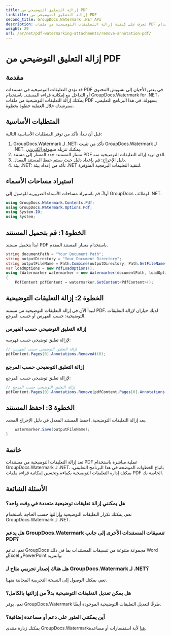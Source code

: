 ```yaml
---
title: إزالة التعليق التوضيحي من PDF
linktitle: إزالة التعليق التوضيحي من PDF
second_title: GroupDocs.Watermark .NET API
description: تعرف على كيفية إزالة التعليقات التوضيحية من ملفات PDF باستخدام GroupDocs.Watermark لـ .NET. تعزيز إمكانية قراءة المستندات دون عناء.
weight: 29
url: /ar/net/pdf-watermarking-attachments/remove-annotation-pdf/
---
```


# إزالة التعليق التوضيحي من PDF

## مقدمة
قد تؤدي التعليقات التوضيحية في مستندات PDF في بعض الأحيان إلى تشويش المحتوى أو التداخل مع إمكانية قراءة المستند. باستخدام GroupDocs.Watermark for .NET، يمكنك إزالة التعليقات التوضيحية من ملفات PDF بسهولة. في هذا البرنامج التعليمي، سنرشدك خلال العملية خطوة بخطوة.
## المتطلبات الأساسية
قبل أن نبدأ، تأكد من توفر المتطلبات الأساسية التالية:
1.  GroupDocs.Watermark لـ .NET: تأكد من تثبيت GroupDocs.Watermark لـ .NET. يمكنك تنزيله من[موقع إلكتروني](https://releases.groupdocs.com/Watermark/net/).
2. مسار المستند: حدد المسار إلى مستند PDF الذي تريد إزالة التعليقات التوضيحية منه.
3. دليل الإخراج: قم بإعداد دليل حيث سيتم حفظ المستند المعدل.
4. بيئة .NET: تأكد من إعداد بيئة .NET لتنفيذ التعليمات البرمجية المتوفرة.

## استيراد مساحات الأسماء
أولاً، قم باستيراد مساحات الأسماء الضرورية للوصول إلى GroupDocs لوظائف .NET.
```csharp
using GroupDocs.Watermark.Contents.Pdf;
using GroupDocs.Watermark.Options.Pdf;
using System.IO;
using System;
```
## الخطوة 1: قم بتحميل المستند
ابدأ بتحميل مستند PDF باستخدام مسار المستند المقدم.
```csharp
string documentPath = "Your Document Path";
string outputDirectory = "Your Document Directory";
string outputFileName = Path.Combine(outputDirectory, Path.GetFileName(documentPath));
var loadOptions = new PdfLoadOptions();
using (Watermarker watermarker = new Watermarker(documentPath, loadOptions))
{
    PdfContent pdfContent = watermarker.GetContent<PdfContent>();
```
## الخطوة 2: إزالة التعليقات التوضيحية
لنبدأ الآن في إزالة التعليقات التوضيحية من مستند PDF. لديك خياران لإزالة التعليقات التوضيحية: حسب الفهرس أو حسب المرجع.
### إزالة التعليق التوضيحي حسب الفهرس
لإزالة تعليق توضيحي حسب فهرسه:
```csharp
// إزالة التعليق التوضيحي حسب الفهرس
pdfContent.Pages[0].Annotations.RemoveAt(0);
```
### إزالة التعليق التوضيحي حسب المرجع
لإزالة تعليق توضيحي حسب المرجع:
```csharp
// إزالة التعليق التوضيحي حسب المرجع
pdfContent.Pages[0].Annotations.Remove(pdfContent.Pages[0].Annotations[0]);
```
## الخطوة 3: احفظ المستند
بعد إزالة التعليقات التوضيحية، احفظ المستند المعدل في دليل الإخراج المحدد.
```csharp
    watermarker.Save(outputFileName);
}
```

## خاتمة
تعد إزالة التعليقات التوضيحية من مستندات PDF عملية مباشرة باستخدام GroupDocs.Watermark لـ .NET. باتباع الخطوات الموضحة في هذا البرنامج التعليمي، يمكنك إدارة التعليقات التوضيحية بكفاءة وتحسين إمكانية قراءة ملفات PDF الخاصة بك.
## الأسئلة الشائعة
### هل يمكنني إزالة تعليقات توضيحية متعددة في وقت واحد؟
نعم، يمكنك تكرار التعليقات التوضيحية وإزالتها حسب الحاجة باستخدام GroupDocs.Watermark لـ .NET.
### هل يدعم GroupDocs.Watermark تنسيقات المستندات الأخرى إلى جانب PDF؟
نعم، تدعم GroupDocs مجموعة متنوعة من تنسيقات المستندات بما في ذلك Word وExcel وPowerPoint والمزيد.
### هل هناك إصدار تجريبي متاح لـ GroupDocs.Watermark لـ .NET؟
 نعم، يمكنك الوصول إلى النسخة التجريبية المجانية من[هنا](https://releases.groupdocs.com/).
### هل يمكن تعديل التعليقات التوضيحية بدلاً من إزالتها بالكامل؟
نعم، يوفر GroupDocs.Watermark طرقًا لتعديل التعليقات التوضيحية الموجودة أيضًا.
### أين يمكنني العثور على دعم أو مساعدة إضافية؟
 يمكنك زيارة منتدى GroupDocs.Watermark[هنا](https://forum.groupdocs.com/c/watermark/19) لأية استفسارات أو مساعدة.